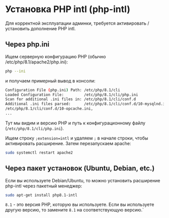 # Установка PHP intl (php-intl)

Для корректной эксплуатации админки, требуется активировать / установить дополнение PHP intl.

## Через php.ini

Ищем серверную конфигурацию PHP (обычно /etc/php/8.1/apache2/php.ini):

```bash
php --ini
```

и получаем примерный вывод в консоли:

```bash
Configuration File (php.ini) Path: /etc/php/8.1/cli
Loaded Configuration File:         /etc/php/8.1/cli/php.ini
Scan for additional .ini files in: /etc/php/8.1/cli/conf.d
Additional .ini files parsed:      /etc/php/8.1/cli/conf.d/10-mysqlnd.ini,
/etc/php/8.1/cli/conf.d/10-opcache.ini,
...
```

Тут мы видим и версию PHP и путь к конфигурационному файлу (`/etc/php/8.1/cli/php.ini`).

Ищем строку `;extension=intl` и удаляем `;` в начале строки, чтобы активировать расширение. Затем перезапускаем apache:

```bash
sudo systemctl restart apache2
```

## Через пакет установок (Ubuntu, Debian, etc.)

Если вы используете Debian/Ubuntu, то можно установить расширение php-intl через пакетный менеджер:

```bash
sudo apt-get install php8.1-intl
```

`8.1` - это версия PHP, которую вы используете. Если вы используете другую версию, то замените `8.1` на соответствующую версию.`


